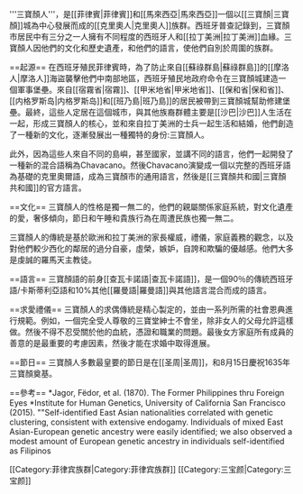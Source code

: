 '''三寶顏人'''，是[[菲律賓|菲律賓]]和[[馬來西亞|馬來西亞]]一個以[[三寶顏|三寶顏]]城為中心發展而成的[[克里奧人|克里奧人]]族群。西班牙普查記錄到，三寶顏市居民中有三分之一人擁有不同程度的西班牙人和[[拉丁美洲|拉丁美洲]]血緣。三寶顏人因他們的文化和歷史遺產，和他們的語言，使他們自別於周圍的族群。

==起源==
在西班牙殖民菲律賓時，為了防止來自[[蘇祿群島|蘇祿群島]]的[[摩洛人|摩洛人]]海盜襲擊他們中南部地區，西班牙殖民地政府命令在三寶顏城建造一個軍事堡壘。來自[[宿霧省|宿霧]]、[[甲米地省|甲米地省]]、[[保和省|保和省]]、[[内格罗斯岛|内格罗斯岛]]和[[班乃島|班乃島]]的居民被帶到三寶顏城幫助修建堡壘。最終，這些人定居在這個城市，與其他族裔群體主要是[[沙巴|沙巴]]人生活在一起，形成三寶顏人的核心，並和來自拉丁美洲的士兵一起生活和結婚，他們創造了一種新的文化，逐漸發展出一種獨特的身份:三寶顏人。

此外，因為這些人來自不同的島嶼，甚至國家，並講不同的語言，他們一起開發了一種新的混合語稱為Chavacano。然後Chavacano演變成一個以完整的西班牙語為基礎的克里奧爾語，成為三寶顏市的通用語言，然後是[[三寶顏共和國|三寶顏共和國]]的官方語言。

==文化==
三寶顏人的性格是獨一無二的，他們的親屬關係家庭系統，對文化遺產的愛，奢侈傾向，節日和午睡和貴族行為在周遭民族也獨一無二。

三寶顏人的傳統是基於歐洲和拉丁美洲的家長權威，禮儀，家庭義務的觀念，以及對他們較少西化的鄰居的過分自豪，虛榮，嫉妒，自誇和欺騙的優越感。他們大多是虔誠的羅馬天主教徒。

==語言==
三寶顏語的前身[[查瓦卡諾語|查瓦卡諾語]]，是一個90％的傳統西班牙語/卡斯蒂利亞語和10%其他[[羅曼語|羅曼語]]與其他語言混合而成的語言。

==求愛禮儀==
三寶顏人的求偶傳統是精心製定的，並由一系列所需的社會恩典進行規範。例如，一個完全受人尊敬的三寶堂紳士不會坐，除非女人的父母允許這樣做。然後不得不忍受關於他的血統，憑證和職業的問題。最後女方家庭所有成員的善意的是最重要的考慮因素，然後才能在求婚中取得進展。

==節日==
三寶顏人多數最皇要的節日是在[[圣周|圣周]]，和8月15日慶祝1635年三寶顏奠基。

==參考==
*Jagor, Fëdor, et al. (1870). The Former Philippines thru Foreign Eyes
*Institute for Human Genetics, University of California San Francisco (2015). ""Self-identified East Asian nationalities correlated with genetic clustering, consistent with extensive endogamy. Individuals of mixed East Asian-European genetic ancestry were easily identified; we also observed a modest amount of European genetic ancestry in individuals self-identified as Filipinos

[[Category:菲律宾族群|Category:菲律宾族群]]
[[Category:三宝颜|Category:三宝颜]]